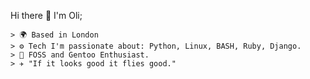 Hi there 👋 I'm Oli; 


																	






    > 🌍 Based in London
  	> ⚙️ Tech I'm passionate about: Python, Linux, BASH, Ruby, Django.
	> 🐧 FOSS and Gentoo Enthusiast.
	> ✈️ "If it looks good it flies good."
